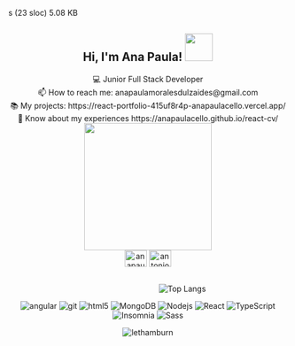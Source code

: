 s (23 sloc)  5.08 KB
<div align="center"><h2 > Hi, I'm Ana Paula! <img src="https://media.giphy.com/media/clM6fzkkgbAUU/giphy.gif" width="50"></h2></div>
<div align="center">💻 Junior Full Stack Developer<br>
📫 How to reach me: anapaulamoralesdulzaides@gmail.com <br>
📚 My projects: https://react-portfolio-415uf8r4p-anapaulacello.vercel.app/ <br>
📓 Know about my experiences https://anapaulacello.github.io/react-cv/
</div>

<div align="center"><img src="https://media.giphy.com/media/8lPQQ6UsC1uXllpa40/giphy.gif" width="230"></div>

<div align="center">
<a href="https://instagram.com/anapaulacello" target="blank"><img align="center" src="https://raw.githubusercontent.com/rahuldkjain/github-profile-readme-generator/master/src/images/icons/Social/instagram.svg" alt="anapaulacello" height="30" width="40" /></a>
<a href="https://www.linkedin.com/in/ana-paula-morales-dulzaides-813645218/" target="blank"><img align="center" src="https://raw.githubusercontent.com/rahuldkjain/github-profile-readme-generator/master/src/images/icons/Social/linked-in-alt.svg" alt="antonio-rosales-martinez-925397213" height="30" width="40" /></a>
</div>
<br />




     
&nbsp;&nbsp;&nbsp;&nbsp;&nbsp;&nbsp;&nbsp;&nbsp;&nbsp;&nbsp;&nbsp;&nbsp;&nbsp;&nbsp;&nbsp;&nbsp;&nbsp;&nbsp;&nbsp;&nbsp;&nbsp;&nbsp;&nbsp;&nbsp;&nbsp;&nbsp;&nbsp;&nbsp;&nbsp;&nbsp;&nbsp;&nbsp;&nbsp;&nbsp;&nbsp;&nbsp;&nbsp;&nbsp;&nbsp;&nbsp;&nbsp;&nbsp;&nbsp;&nbsp;&nbsp;&nbsp;&nbsp;&nbsp;&nbsp;&nbsp;&nbsp;&nbsp;&nbsp;&nbsp;&nbsp;&nbsp;&nbsp;&nbsp;&nbsp;&nbsp; &nbsp;&nbsp;&nbsp;&nbsp;&nbsp;&nbsp;&nbsp; ![Top Langs](https://github-readme-stats.vercel.app/api/top-langs/?username=anapaulacello&hide=TeX&layout=compact)
<br />
<p  align="center">
     <img alt="angular" src="https://img.shields.io/badge/-Angular-DD0031?style=flat-square&logo=angular&logoColor=white" />
     <img alt="git" src="https://img.shields.io/badge/-Git-F05032?style=flat-square&logo=git&logoColor=white" />
     <img alt="html5" src="https://img.shields.io/badge/-HTML5-E34F26?style=flat-square&logo=html5&logoColor=white" />
     <img alt="MongoDB" src="https://img.shields.io/badge/-MongoDB-13aa52?style=flat-square&logo=mongodb&logoColor=white" />
     <img alt="Nodejs" src="https://img.shields.io/badge/-Nodejs-43853d?style=flat-square&logo=Node.js&logoColor=white" />
     <img alt="React" src="https://img.shields.io/badge/-React-45b8d8?style=flat-square&logo=react&logoColor=white" />
     <img alt="TypeScript" src="https://img.shields.io/badge/-TypeScript-007ACC?style=flat-square&logo=typescript&logoColor=white" />
     <img alt="Insomnia" src="https://img.shields.io/badge/-Insomnia-5849BE?style=flat-square&logo=insomnia&logoColor=white" />
     <img alt="Sass" src="https://img.shields.io/badge/-Sass-CC6699?style=flat-square&logo=sass&logoColor=white" /></p>
    <p align="center"> <img src="https://komarev.com/ghpvc/?username=anapaulacello&label=Profile%20views&color=0e75b6&style=flat" alt="lethamburn" /> </p>
